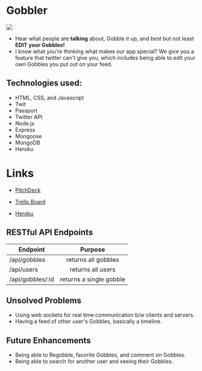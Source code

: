 # Gobbler

![](https://i.imgur.com/TFHFCPs.png)

* Hear what people are **talking** about, Gobble it up, and best but not least **EDIT your Gobbles!**
* I know what you're thinking what makes our app special? We give you a feature that twitter can't give you, which includes being able to edit your own Gobbles you put out on your feed.


## Technologies used:
* HTML, CSS, and Javascript
* Twit
* Passport
* Twitter API
* Node.js
* Express
* Mongoose
* MongoDB
* Heroku

# Links
* [PitchDeck](https://docs.google.com/presentation/d/1QLT0XjC2glTM7SR3hSHRJo-ku6IO8q_o8ifskjvxZc8/edit#slide=id.p)
* [Trello Board](https://trello.com/b/qEYRYeiv/wdi-gobbler)

* [Heroku](http://wdi-gobbler.herokuapp.com/)


## RESTful API Endpoints
| Endpoint          | Purpose                  |
| -------------     |:-------------:           |
| /api/gobbles      | returns all gobbles      |
| /api/users        | returns all users        |
| /api/gobbles/:id  | returns a single gobble  |

## Unsolved Problems 
* Using web sockets for real time communication b/w clients and servers.
* Having a feed of other user's Gobbles, basically a timeline.

## Future Enhancements
* Being able to Regobble, favorite Gobbles, and comment on Gobbles. 
* Being able to search for another user and seeing their Gobbles.
